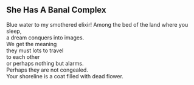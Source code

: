 She Has A Banal Complex
-----------------------
Blue water to my smothered elixir! Among the bed of the land where you sleep,  
a dream conquers into images.  
We get the meaning  
they must lots to travel  
to each other  
or perhaps nothing but alarms.  
Perhaps they are not congealed.  
Your shoreline is a coat filled with dead flower.  
